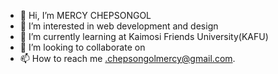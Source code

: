 - 👋 Hi, I’m MERCY CHEPSONGOL
- 👀 I’m interested in web development and design
- 🌱 I’m currently learning at Kaimosi Friends University(KAFU)
- 💞️ I’m looking to collaborate on 
- 📫 How to reach me .chepsongolmercy@gmail.com.

<!---
peshchep/peshchep is a ✨ special ✨ repository because its `README.md` (this file) appears on your GitHub profile.
You can click the Preview link to take a look at your changes.
--->
